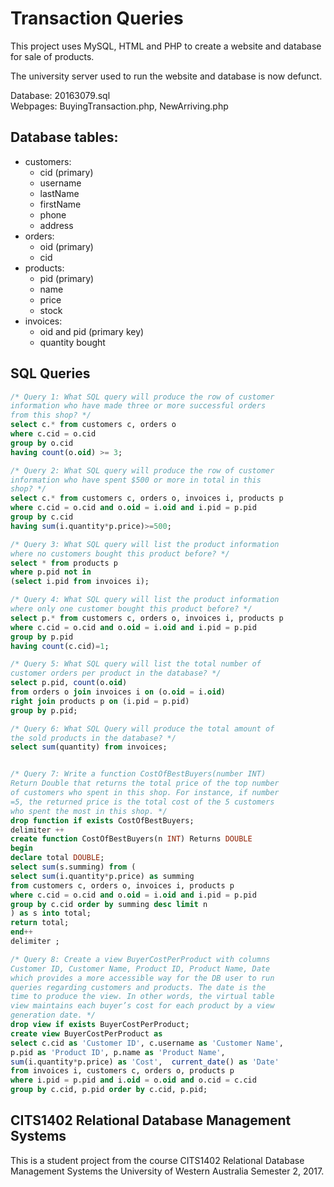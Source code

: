 # Transaction Queries

This project uses MySQL, HTML and PHP to create a website and database for sale of products. 

The university server used to run the website and database is now defunct. 

Database: 20163079.sql  
Webpages: BuyingTransaction.php, NewArriving.php

## Database tables:
* customers:
	* cid (primary)
	* username
	* lastName
	* firstName
	* phone
	* address
* orders:
	* oid (primary)
	* cid
* products:
	* pid (primary)
	* name
	* price
	* stock
* invoices:
	* oid and pid (primary key)
	* quantity bought

## SQL Queries
``` SQL
/* Query 1: What SQL query will produce the row of customer 
information who have made three or more successful orders 
from this shop? */
select c.* from customers c, orders o
where c.cid = o.cid
group by o.cid
having count(o.oid) >= 3;

/* Query 2: What SQL query will produce the row of customer 
information who have spent $500 or more in total in this 
shop? */
select c.* from customers c, orders o, invoices i, products p 
where c.cid = o.cid and o.oid = i.oid and i.pid = p.pid 
group by c.cid 
having sum(i.quantity*p.price)>=500;

/* Query 3: What SQL query will list the product information 
where no customers bought this product before? */
select * from products p
where p.pid not in 
(select i.pid from invoices i);

/* Query 4: What SQL query will list the product information 
where only one customer bought this product before? */
select p.* from customers c, orders o, invoices i, products p 
where c.cid = o.cid and o.oid = i.oid and i.pid = p.pid 
group by p.pid 
having count(c.cid)=1;

/* Query 5: What SQL query will list the total number of 
customer orders per product in the database? */
select p.pid, count(o.oid) 
from orders o join invoices i on (o.oid = i.oid)
right join products p on (i.pid = p.pid) 
group by p.pid;

/* Query 6: What SQL Query will produce the total amount of 
the sold products in the database? */
select sum(quantity) from invoices;


/* Query 7: Write a function CostOfBestBuyers(number INT) 
Return Double that returns the total price of the top number 
of customers who spent in this shop. For instance, if number 
=5, the returned price is the total cost of the 5 customers 
who spent the most in this shop. */
drop function if exists CostOfBestBuyers;
delimiter ++
create function CostOfBestBuyers(n INT) Returns DOUBLE
begin
declare total DOUBLE;
select sum(s.summing) from (
select sum(i.quantity*p.price) as summing 
from customers c, orders o, invoices i, products p  
where c.cid = o.cid and o.oid = i.oid and i.pid = p.pid  
group by c.cid order by summing desc limit n
) as s into total;
return total;
end++
delimiter ;

/* Query 8: Create a view BuyerCostPerProduct with columns 
Customer ID, Customer Name, Product ID, Product Name, Date 
which provides a more accessible way for the DB user to run 
queries regarding customers and products. The date is the 
time to produce the view. In other words, the virtual table 
view maintains each buyer’s cost for each product by a view 
generation date. */
drop view if exists BuyerCostPerProduct;
create view BuyerCostPerProduct as 
select c.cid as 'Customer ID', c.username as 'Customer Name',
p.pid as 'Product ID', p.name as 'Product Name', 
sum(i.quantity*p.price) as 'Cost',  current_date() as 'Date'
from invoices i, customers c, orders o, products p 
where i.pid = p.pid and i.oid = o.oid and o.cid = c.cid 
group by c.cid, p.pid order by c.cid, p.pid;
```

## CITS1402 Relational Database Management Systems
This is a student project from the course CITS1402  Relational Database Management Systems the University of Western Australia Semester 2, 2017. 
